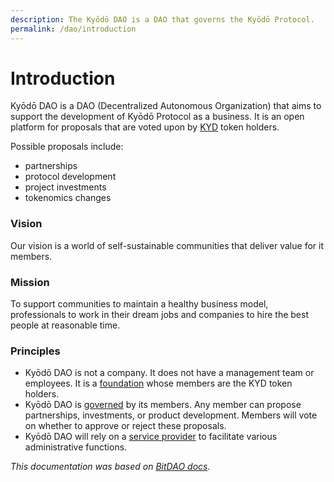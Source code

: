 ```yaml
---
description: The Kyōdō DAO is a DAO that governs the Kyōdō Protocol.
permalink: /dao/introduction
---
```


# Introduction

Kyōdō DAO is a DAO (Decentralized Autonomous Organization) that aims to support the development of Kyōdō Protocol as a business. It is an open platform for proposals that are voted upon by [KYD](/tokenomics/token) token holders.

Possible proposals include:

* partnerships
* protocol development
* project investments
* tokenomics changes

### Vision

Our vision is a world of self-sustainable communities that deliver value for it members.

### Mission

To support communities to maintain a healthy business model, professionals to work in their dream jobs and companies to hire the best people at reasonable time.

### Principles

* Kyōdō DAO is not a company. It does not have a management team or employees. It is a [foundation](/dao/foundation) whose members are the KYD token holders.
* Kyōdō DAO is [governed](/dao/governance) by its members. Any member can propose partnerships, investments, or product development. Members will vote on whether to approve or reject these proposals.
* Kyōdō DAO will rely on a [service provider](/dao/service-provider) to facilitate various administrative functions.

_This documentation was based on_ [_BitDAO docs_](https://docs.bitdao.io)_._
